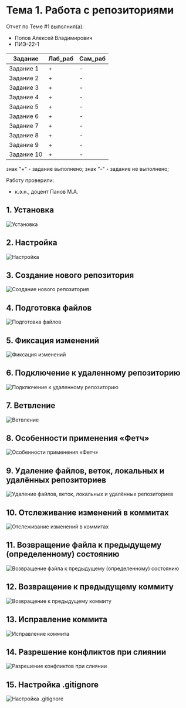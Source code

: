 # Тема 1. Работа с репозиториями
Отчет по Теме #1 выполнил(а):
- Попов Алексей Владимирович
- ПИЭ-22-1

| Задание | Лаб_раб | Сам_раб |
| ------ | ------ | ------ |
| Задание 1 | + | - |
| Задание 2 | + | - |
| Задание 3 | + | - |
| Задание 4 | + | - |
| Задание 5 | + | - |
| Задание 6 | + | - |
| Задание 7 | + | - |
| Задание 8 | + | - |
| Задание 9 | + | - |
| Задание 10 | + | - |

знак "+" - задание выполнено; знак "-" - задание не выполнено;

Работу проверили:
- к.э.н., доцент Панов М.А.

## 1. Установка
![Установка](https://github.com/liwt0e/IT_Engeneering/blob/Tema1/pic/1.1.jpg)

## 2. Настройка

![Настройка](https://github.com/liwt0e/IT_Engeneering/blob/Tema1/pic/1.2.jpg)

## 3. Создание нового репозитория

![Создание нового репозитория](https://github.com/liwt0e/IT_Engeneering/blob/Tema1/pic/1.3.jpg)

## 4. Подготовка файлов

![Подготовка файлов](https://github.com/liwt0e/IT_Engeneering/blob/Tema1/pic/1.4.jpg)

## 5. Фиксация изменений

![Фиксация изменений](https://github.com/liwt0e/IT_Engeneering/blob/Tema1/pic/1.5.jpg)

## 6. Подключение к удаленному репозиторию

![Подключение к удаленному репозиторию](https://github.com/liwt0e/IT_Engeneering/blob/Tema1/pic/1.6.jpg)

## 7. Ветвление

![Ветвление](https://github.com/liwt0e/IT_Engeneering/blob/Tema1/pic/1.7.jpg)

## 8. Особенности применения «Фетч»

![Особенности применения «Фетч»](https://github.com/liwt0e/IT_Engeneering/blob/Tema1/pic/1.8.jpg)

## 9. Удаление файлов, веток, локальных и удалённых репозиториев

![Удаление файлов, веток, локальных и удалённых репозиториев](https://github.com/liwt0e/IT_Engeneering/blob/Tema1/pic/1.9.jpg)

## 10. Отслеживание изменений в коммитах

![Отслеживание изменений в коммитах](https://github.com/liwt0e/IT_Engeneering/blob/Tema1/pic/1.10.jpg)

## 11. Возвращение файла к предыдущему (определенному) состоянию

![Возвращение файла к предыдущему (определенному) состоянию](https://github.com/liwt0e/IT_Engeneering/blob/Tema1/pic/1.11.jpg)

## 12. Возвращение к предыдущему коммиту

![Возвращение к предыдущему коммиту](https://github.com/liwt0e/IT_Engeneering/blob/Tema1/pic/1.12.jpg)

## 13. Исправление коммита

![Исправление коммита](https://github.com/liwt0e/IT_Engeneering/blob/Tema1/pic/1.13.jpg)

## 14. Разрешение конфликтов при слиянии

![Разрешение конфликтов при слиянии](https://github.com/liwt0e/IT_Engeneering/blob/Tema1/pic/1.14.jpg)

## 15. Настройка .gitignore

![Настройка .gitignore](https://github.com/liwt0e/IT_Engeneering/blob/Tema1/pic/1.15.jpg)
